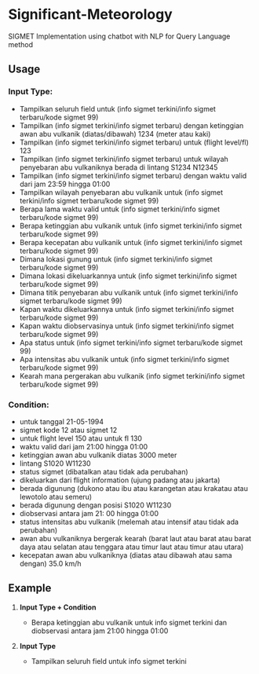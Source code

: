 # Significant-Meteorology
SIGMET Implementation using chatbot with NLP for Query Language method

## Usage

### Input Type:

* Tampilkan seluruh field untuk (info sigmet terkini/info sigmet terbaru/kode sigmet 99)
* Tampilkan (info sigmet terkini/info sigmet terbaru) dengan ketinggian awan abu vulkanik (diatas/dibawah) 1234 (meter atau kaki)
* Tampilkan (info sigmet terkini/info sigmet terbaru) untuk (flight level/fl) 123
* Tampilkan (info sigmet terkini/info sigmet terbaru) untuk wilayah penyebaran abu vulkaniknya berada di lintang S1234 N12345
* Tampilkan (info sigmet terkini/info sigmet terbaru) dengan waktu valid dari jam 23:59 hingga 01:00
* Tampilkan wilayah penyebaran abu vulkanik untuk (info sigmet terkini/info sigmet terbaru/kode sigmet 99)
* Berapa lama waktu valid untuk (info sigmet terkini/info sigmet terbaru/kode sigmet 99)
* Berapa ketinggian abu vulkanik untuk (info sigmet terkini/info sigmet terbaru/kode sigmet 99)
* Berapa kecepatan abu vulkanik untuk (info sigmet terkini/info sigmet terbaru/kode sigmet 99)
* Dimana lokasi gunung untuk (info sigmet terkini/info sigmet terbaru/kode sigmet 99)
* Dimana lokasi dikeluarkannya untuk (info sigmet terkini/info sigmet terbaru/kode sigmet 99)
* Dimana titik penyebaran abu vulkanik untuk (info sigmet terkini/info sigmet terbaru/kode sigmet 99)
* Kapan waktu dikeluarkannya untuk (info sigmet terkini/info sigmet terbaru/kode sigmet 99)
* Kapan waktu diobservasinya untuk (info sigmet terkini/info sigmet terbaru/kode sigmet 99)
* Apa status untuk (info sigmet terkini/info sigmet terbaru/kode sigmet 99)
* Apa intensitas abu vulkanik untuk (info sigmet terkini/info sigmet terbaru/kode sigmet 99)
* Kearah mana pergerakan abu vulkanik (info sigmet terkini/info sigmet terbaru/kode sigmet 99)

### Condition:

* untuk tanggal 21-05-1994
* sigmet kode 12 atau sigmet 12
* untuk flight level 150 atau untuk fl 130
* waktu valid dari jam 21:00 hingga 01:00
* ketinggian awan abu vulkanik diatas 3000 meter
* lintang S1020 W11230
* status sigmet (dibatalkan atau tidak ada perubahan)
* dikeluarkan dari flight information (ujung padang atau jakarta)
* berada digunung (dukono atau ibu atau karangetan atau krakatau atau lewotolo atau semeru)
* berada digunung dengan posisi S1020 W11230
* diobservasi antara jam 21: 00 hingga 01:00
* status intensitas abu vulkanik (melemah atau intensif atau tidak ada perubahan)
* awan abu vulkaniknya bergerak kearah (barat laut atau barat atau barat daya atau selatan atau tenggara atau timur laut atau timur atau utara)
* kecepatan awan abu vulkaniknya (diatas atau dibawah atau sama dengan) 35.0 km/h

## Example
1. **Input Type + Condition**
    * Berapa ketinggian abu vulkanik untuk info sigmet terkini dan diobservasi antara jam 21:00 hingga 01:00
   
2. **Input Type**
    * Tampilkan seluruh field untuk info sigmet terkini
